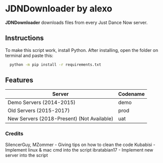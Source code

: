 # JDNDownloader by alexo
**JDNDownloader** downloads files from every Just Dance Now server.
## Instructions
To make this script work, install Python. After installing, open the folder on terminal and paste this:
```bash
  python -m pip install -r requirements.txt
```
## Features
| Server | Codename |
| ------------- | ------------- |
| Demo Servers (2014-2015) | demo  |
| Old Servers (2015-2017) | prod |
| New Servers (2018-Present) (Not Available) | uat |

### Credits
SilencerGuy, MZommer - Giving tips on how to clean the code
Kubabisi - Implement linux & mac cmd into the script
ibratabian17 - Implement new server into the script